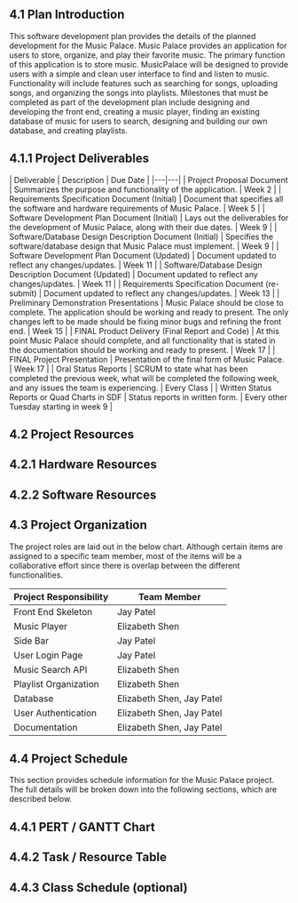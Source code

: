 ## 4.1   Plan Introduction
  This software development plan provides the details of the planned development for the Music Palace. Music Palace provides an application for users to store, organize, and play their favorite music. The primary function of this application is to store music. MusicPalace will be designed to provide users with a simple and clean user interface to find and listen to music. Functionality will include features such as searching for songs, uploading songs, and organizing the songs into playlists. Milestones that must be completed as part of the development plan include designing and developing the front end, creating a music player, finding an existing database of music for users to search, designing and building our own database, and creating playlists.
## 4.1.1 Project Deliverables
| Deliverable | Description | Due Date |
|---|---|
| Project Proposal Document | Summarizes the purpose and functionality of the application. | Week 2 |
|	Requirements Specification Document (Initial) | Document that specifies all the software and hardware requirements of Music Palace. | Week 5 |
| Software Development Plan Document (Initial) | Lays out the deliverables for the development of Music Palace, along with their due dates. | Week 9 |
| Software/Database Design Description Document (Initial) | Specifies the software/database design that Music Palace must implement. | Week 9 |
| Software Development Plan Document (Updated) | Document updated to reflect any changes/updates. | Week 11 |
| Software/Database Design Description Document (Updated) | Document updated to reflect any changes/updates. | Week 11 |
| Requirements Specification Document (re-submit) | Document updated to reflect any changes/updates. | Week 13 |
| Preliminary Demonstration Presentations | Music Palace should be close to complete. The application should be working and ready to present. The only changes left to be made should be fixing minor bugs and refining the front end. | Week 15 |
| FINAL Product Delivery (Final Report and Code) | At this point Music Palace should complete, and all functionality that is stated in the documentation should be working and ready to present. | Week 17 |
| FINAL Project Presentation | Presentation of the final form of Music Palace. | Week 17 |
| Oral Status Reports | SCRUM to state what has been completed the previous week, what will be completed the following week, and any issues the team is experiencing. | Every Class |
| Written Status Reports or Quad Charts in SDF | Status reports in written form. | Every other Tuesday starting in week 9 |
## 4.2   Project Resources
## 4.2.1 Hardware Resources
## 4.2.2 Software Resources
## 4.3   Project Organization

The project roles are laid out in the below chart. Although certain items are assigned to a specific team member, most of the items will be a collaborative effort since there is overlap between the different functionalities.

| Project Responsibility | Team Member |
|---|---|
| Front End Skeleton | Jay Patel |
|	Music Player | Elizabeth Shen |
| Side Bar | Jay Patel |
| User Login Page | Jay Patel |
| Music Search API | Elizabeth Shen |
| Playlist Organization | Elizabeth Shen |
| Database | Elizabeth Shen, Jay Patel |
| User Authentication | Elizabeth Shen, Jay Patel |
| Documentation | Elizabeth Shen, Jay Patel |

## 4.4   Project Schedule

This section provides schedule information for the Music Palace project. The full details will be broken down into the following sections, which are described below.

## 4.4.1 PERT / GANTT Chart
## 4.4.2 Task / Resource Table
## 4.4.3 Class Schedule (optional)
